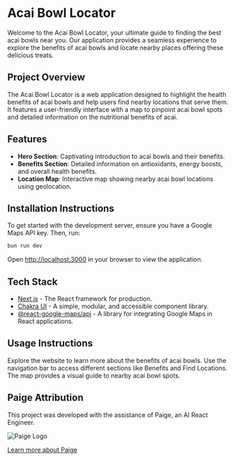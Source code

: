 # Acai Bowl Locator

Welcome to the Acai Bowl Locator, your ultimate guide to finding the best acai bowls near you. Our application provides a seamless experience to explore the benefits of acai bowls and locate nearby places offering these delicious treats.

## Project Overview

The Acai Bowl Locator is a web application designed to highlight the health benefits of acai bowls and help users find nearby locations that serve them. It features a user-friendly interface with a map to pinpoint acai bowl spots and detailed information on the nutritional benefits of acai.

## Features

- **Hero Section**: Captivating introduction to acai bowls and their benefits.
- **Benefits Section**: Detailed information on antioxidants, energy boosts, and overall health benefits.
- **Location Map**: Interactive map showing nearby acai bowl locations using geolocation.

## Installation Instructions

To get started with the development server, ensure you have a Google Maps API key. Then, run:

```bash
bun run dev
```

Open [http://localhost:3000](http://localhost:3000) in your browser to view the application.

## Tech Stack

- [Next.js](https://nextjs.org) - The React framework for production.
- [Chakra UI](https://chakra-ui.com) - A simple, modular, and accessible component library.
- [@react-google-maps/api](https://react-google-maps-api-docs.netlify.app/) - A library for integrating Google Maps in React applications.

## Usage Instructions

Explore the website to learn more about the benefits of acai bowls. Use the navigation bar to access different sections like Benefits and Find Locations. The map provides a visual guide to nearby acai bowl spots.

## Paige Attribution

This project was developed with the assistance of Paige, an AI React Engineer.

![Paige Logo](https://paige.sh/paige/paige_head_128.png)

[Learn more about Paige](https://paige.sh)